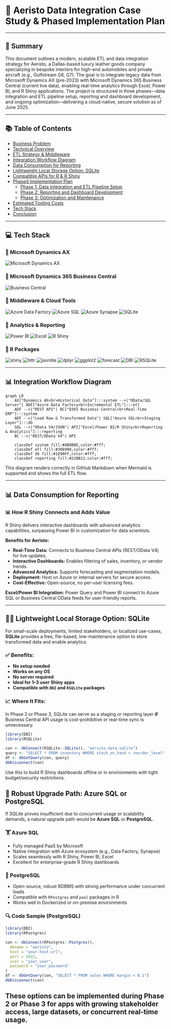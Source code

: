 # 🌟 Aeristo Data Integration Case Study & Phased Implementation Plan

---

## 📌 Summary

This document outlines a modern, scalable ETL and data integration strategy for Aeristo, a Dallas-based luxury leather goods company specializing in bespoke interiors for high-end automobiles and private aircraft (e.g., Gulfstream G6, G7). The goal is to integrate legacy data from Microsoft Dynamics AX (pre-2023) with Microsoft Dynamics 365 Business Central (current live data), enabling real-time analytics through Excel, Power BI, and R Shiny applications. The project is structured in three phases—data integration and ETL pipeline setup, reporting and dashboard development, and ongoing optimization—delivering a cloud-native, secure solution as of June 2025.

---

## 📚 Table of Contents

* [Business Problem](#business-problem)
* [Technical Overview](#technical-overview)
* [ETL Strategy & Middleware](#etl-strategy--middleware)
* [Integration Workflow Diagram](#integration-workflow-diagram)
* [Data Consumption for Reporting](#data-consumption-for-reporting)
* [Lightweight Local Storage Option: SQLite](#lightweight-local-storage-option-sqlite)
* [Compatible APIs for R & R Shiny](#compatible-apis-for-r--r-shiny)
* [Phased Implementation Plan](#phased-implementation-plan)
  * [Phase 1: Data Integration and ETL Pipeline Setup](#phase-1-data-integration-and-etl-pipeline-setup)
  * [Phase 2: Reporting and Dashboard Development](#phase-2-reporting-and-dashboard-development)
  * [Phase 3: Optimization and Maintenance](#phase-3-optimization-and-maintenance)
* [Estimated Tooling Costs](#estimated-tooling-costs)
* [Tech Stack](#tech-stack)
* [Conclusion](#conclusion)

---

## 💻 Tech Stack

### 🔧 Microsoft Dynamics AX

![Microsoft Dynamics AX](https://img.shields.io/badge/-Dynamics%20AX-0078D4?logo=microsoft)

### 🔧 Microsoft Dynamics 365 Business Central

![Business Central](https://img.shields.io/badge/-Business%20Central-0078D4?logo=microsoft)

### 🔧 Middleware & Cloud Tools

![Azure Data Factory](https://img.shields.io/badge/-ADF-0078D4?logo=azure)
![Azure SQL](https://img.shields.io/badge/-Azure%20SQL-0061A8?logo=microsoft)
![Azure Synapse](https://img.shields.io/badge/-Azure%20Synapse-0078D4?logo=microsoft)
![SQLite](https://img.shields.io/badge/-SQLite-003B57?logo=sqlite)

### 🔧 Analytics & Reporting

![Power BI](https://img.shields.io/badge/-Power%20BI-F2C811?logo=powerbi)
![Excel](https://img.shields.io/badge/-Excel-217346?logo=microsoft-excel)
![R Shiny](https://img.shields.io/badge/-R%20Shiny-276DC3?logo=r)

### 🔧 R Packages

![shiny](https://img.shields.io/badge/-shiny-276DC3)
![httr](https://img.shields.io/badge/-httr-1f77b4)
![jsonlite](https://img.shields.io/badge/-jsonlite-e31a1c)
![dplyr](https://img.shields.io/badge/-dplyr-17becf)
![ggplot2](https://img.shields.io/badge/-ggplot2-1f77b4)
![forecast](https://img.shields.io/badge/-forecast-2ca02c)
![DBI](https://img.shields.io/badge/-DBI-ff7f0e)
![RSQLite](https://img.shields.io/badge/-RSQLite-6a5acd)

---

## 📊 Integration Workflow Diagram

```mermaid
graph LR
    AX["Dynamics AX<br>Historical Data"]:::system -->|"OData/SQL Server"| ADF["Azure Data Factory<br>Incremental ETL"]:::etl
    ADF -->|"REST API"| BC["D365 Business Central<br>Real-Time ERP"]:::system
    ADF -->|"Load Raw & Transformed Data"| SQL["Azure SQL<br>Staging Layer"]:::db
    SQL -->|"OData V4/JSON"| API["Excel/Power BI/R Shiny<br>Reporting & Analytics"]:::reporting
    BC -->|"REST/OData V4"| API

    classDef system fill:#4B8BBE,color:#fff;
    classDef etl fill:#306998,color:#fff;
    classDef db fill:#1E90FF,color:#fff;
    classDef reporting fill:#228B22,color:#fff;
```

This diagram renders correctly in GitHub Markdown when Mermaid is supported and shows the full ETL flow.

---

## 📊 Data Consumption for Reporting

### 📊 How R Shiny Connects and Adds Value

R Shiny delivers interactive dashboards with advanced analytics capabilities, surpassing Power BI in customization for data scientists.

**Benefits for Aeristo:**

* **Real-Time Data:** Connects to Business Central APIs (REST/OData V4) for live updates.
* **Interactive Dashboards:** Enables filtering of sales, inventory, or vendor trends.
* **Advanced Analytics:** Supports forecasting and segmentation models.
* **Deployment:** Host on Azure or internal servers for secure access.
* **Cost-Effective:** Open-source, no per-user licensing fees.

**Excel/Power BI Integration:** Power Query and Power BI connect to Azure SQL or Business Central OData feeds for user-friendly reports.

---

## 🤷️‍⚖️ Lightweight Local Storage Option: SQLite

For small-scale deployments, limited stakeholders, or localized use-cases, **SQLite** provides a free, file-based, low-maintenance option to store transformed data and enable analytics.

### ✅ Benefits:

* **No setup needed**
* **Works on any OS**
* **No server required**
* **Ideal for 1–3 user Shiny apps**
* **Compatible with `DBI` and `RSQLite` packages**

### 📈 Where It Fits:

In Phase 2 or Phase 3, SQLite can serve as a staging or reporting layer **if** Business Central API usage is cost-prohibitive or real-time sync is unnecessary.

```r
library(DBI)
library(RSQLite)

con <- dbConnect(RSQLite::SQLite(), "aeristo_data.sqlite")
query <- "SELECT * FROM inventory WHERE stock_on_hand < reorder_level"
df <- dbGetQuery(con, query)
dbDisconnect(con)
```
Use this to build R Shiny dashboards offline or in environments with tight budget/security restrictions.

## 🚀 Robust Upgrade Path: Azure SQL or PostgreSQL

If SQLite proves insufficient due to concurrent usage or scalability demands, a natural upgrade path would be **Azure SQL** or **PostgreSQL**.

### 🏋️ Azure SQL
* Fully managed PaaS by Microsoft
* Native integration with Azure ecosystem (e.g., Data Factory, Synapse)
* Scales seamlessly with R Shiny, Power BI, Excel
* Excellent for enterprise-grade R Shiny dashboards

### 🚀 PostgreSQL
* Open-source, robust RDBMS with strong performance under concurrent loads
* Compatible with `RPostgres` and `pool` packages in R
* Works well in Dockerized or on-premise environments

### 🔍 Code Sample (PostgreSQL)

```r
library(DBI)
library(RPostgres)

con <- dbConnect(RPostgres::Postgres(),
  dbname = "aeristo",
  host = "your-host-url",
  port = 5432,
  user = "your_user",
  password = "your_password"
)
df <- dbGetQuery(con, "SELECT * FROM sales WHERE margin < 0.1")
dbDisconnect(con)
```

These options can be implemented during **Phase 2** or **Phase 3** for apps with growing stakeholder access, large datasets, or concurrent real-time usage.
---







